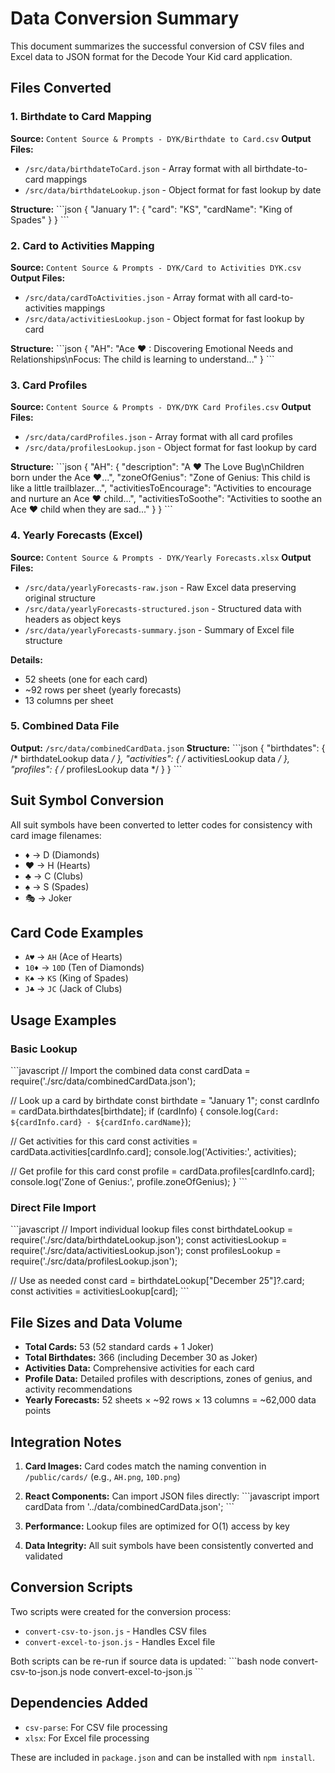 # Data Conversion Summary

This document summarizes the successful conversion of CSV files and Excel data to JSON format for the Decode Your Kid card application.

## Files Converted

### 1. Birthdate to Card Mapping
**Source:** `Content Source & Prompts - DYK/Birthdate to Card.csv`
**Output Files:**
- `/src/data/birthdateToCard.json` - Array format with all birthdate-to-card mappings
- `/src/data/birthdateLookup.json` - Object format for fast lookup by date

**Structure:**
\`\`\`json
{
  "January 1": {
    "card": "KS",
    "cardName": "King of Spades"
  }
}
\`\`\`

### 2. Card to Activities Mapping
**Source:** `Content Source & Prompts - DYK/Card to Activities DYK.csv`
**Output Files:**
- `/src/data/cardToActivities.json` - Array format with all card-to-activities mappings
- `/src/data/activitiesLookup.json` - Object format for fast lookup by card

**Structure:**
\`\`\`json
{
  "AH": "Ace ♥ : Discovering Emotional Needs and Relationships\nFocus: The child is learning to understand..."
}
\`\`\`

### 3. Card Profiles
**Source:** `Content Source & Prompts - DYK/DYK Card Profiles.csv`
**Output Files:**
- `/src/data/cardProfiles.json` - Array format with all card profiles
- `/src/data/profilesLookup.json` - Object format for fast lookup by card

**Structure:**
\`\`\`json
{
  "AH": {
    "description": "A ♥ The Love Bug\nChildren born under the Ace ♥...",
    "zoneOfGenius": "Zone of Genius: This child is like a little trailblazer...",
    "activitiesToEncourage": "Activities to encourage and nurture an Ace ♥ child...",
    "activitiesToSoothe": "Activities to soothe an Ace ♥ child when they are sad..."
  }
}
\`\`\`

### 4. Yearly Forecasts (Excel)
**Source:** `Content Source & Prompts - DYK/Yearly Forecasts.xlsx`
**Output Files:**
- `/src/data/yearlyForecasts-raw.json` - Raw Excel data preserving original structure
- `/src/data/yearlyForecasts-structured.json` - Structured data with headers as object keys
- `/src/data/yearlyForecasts-summary.json` - Summary of Excel file structure

**Details:**
- 52 sheets (one for each card)
- ~92 rows per sheet (yearly forecasts)
- 13 columns per sheet

### 5. Combined Data File
**Output:** `/src/data/combinedCardData.json`
**Structure:**
\`\`\`json
{
  "birthdates": { /* birthdateLookup data */ },
  "activities": { /* activitiesLookup data */ },
  "profiles": { /* profilesLookup data */ }
}
\`\`\`

## Suit Symbol Conversion

All suit symbols have been converted to letter codes for consistency with card image filenames:
- ♦ → D (Diamonds)
- ♥ → H (Hearts) 
- ♣ → C (Clubs)
- ♠ → S (Spades)
- 🎭 → Joker

## Card Code Examples
- `A♥` → `AH` (Ace of Hearts)
- `10♦` → `10D` (Ten of Diamonds)
- `K♠` → `KS` (King of Spades)
- `J♣` → `JC` (Jack of Clubs)

## Usage Examples

### Basic Lookup
\`\`\`javascript
// Import the combined data
const cardData = require('./src/data/combinedCardData.json');

// Look up a card by birthdate
const birthdate = "January 1";
const cardInfo = cardData.birthdates[birthdate];
if (cardInfo) {
  console.log(`Card: ${cardInfo.card} - ${cardInfo.cardName}`);
  
  // Get activities for this card
  const activities = cardData.activities[cardInfo.card];
  console.log('Activities:', activities);
  
  // Get profile for this card
  const profile = cardData.profiles[cardInfo.card];
  console.log('Zone of Genius:', profile.zoneOfGenius);
}
\`\`\`

### Direct File Import
\`\`\`javascript
// Import individual lookup files
const birthdateLookup = require('./src/data/birthdateLookup.json');
const activitiesLookup = require('./src/data/activitiesLookup.json');
const profilesLookup = require('./src/data/profilesLookup.json');

// Use as needed
const card = birthdateLookup["December 25"]?.card;
const activities = activitiesLookup[card];
\`\`\`

## File Sizes and Data Volume

- **Total Cards:** 53 (52 standard cards + 1 Joker)
- **Total Birthdates:** 366 (including December 30 as Joker)
- **Activities Data:** Comprehensive activities for each card
- **Profile Data:** Detailed profiles with descriptions, zones of genius, and activity recommendations
- **Yearly Forecasts:** 52 sheets × ~92 rows × 13 columns = ~62,000 data points

## Integration Notes

1. **Card Images:** Card codes match the naming convention in `/public/cards/` (e.g., `AH.png`, `10D.png`)

2. **React Components:** Can import JSON files directly:
   \`\`\`javascript
   import cardData from '../data/combinedCardData.json';
   \`\`\`

3. **Performance:** Lookup files are optimized for O(1) access by key

4. **Data Integrity:** All suit symbols have been consistently converted and validated

## Conversion Scripts

Two scripts were created for the conversion process:
- `convert-csv-to-json.js` - Handles CSV files
- `convert-excel-to-json.js` - Handles Excel file

Both scripts can be re-run if source data is updated:
\`\`\`bash
node convert-csv-to-json.js
node convert-excel-to-json.js
\`\`\`

## Dependencies Added

- `csv-parse`: For CSV file processing
- `xlsx`: For Excel file processing

These are included in `package.json` and can be installed with `npm install`.
